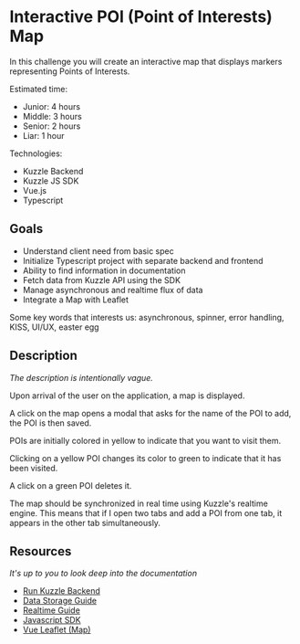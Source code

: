 # Interactive POI (Point of Interests) Map

In this challenge you will create an interactive map that displays markers representing Points of Interests.

Estimated time:
 - Junior: 4 hours
 - Middle: 3 hours
 - Senior: 2 hours
 - Liar: 1 hour

Technologies:
 - Kuzzle Backend
 - Kuzzle JS SDK
 - Vue.js
 - Typescript

## Goals

 - Understand client need from basic spec
 - Initialize Typescript project with separate backend and frontend
 - Ability to find information in documentation
 - Fetch data from Kuzzle API using the SDK
 - Manage asynchronous and realtime flux of data
 - Integrate a Map with Leaflet

Some key words that interests us: asynchronous, spinner, error handling, KISS, UI/UX, easter egg

## Description

_The description is intentionally vague._

Upon arrival of the user on the application, a map is displayed.

A click on the map opens a modal that asks for the name of the POI to add, the POI is then saved.

POIs are initially colored in yellow to indicate that you want to visit them.

Clicking on a yellow POI changes its color to green to indicate that it has been visited.

A click on a green POI deletes it.

The map should be synchronized in real time using Kuzzle's realtime engine. This means that if I open two tabs and add a POI from one tab, it appears in the other tab simultaneously.

## Resources

_It's up to you to look deep into the documentation_

 - [Run Kuzzle Backend](https://docs.kuzzle.io/core/2/guides/getting-started/run-kuzzle/)
 - [Data Storage Guide](https://docs.kuzzle.io/core/2/guides/main-concepts/data-storage/)
 - [Realtime Guide](https://docs.kuzzle.io/core/2/guides/main-concepts/realtime-engine/)
 - [Javascript SDK](https://docs.kuzzle.io/sdk/js/7/)
 - [Vue Leaflet (Map)](https://github.com/vue-leaflet/vue-leaflet)
